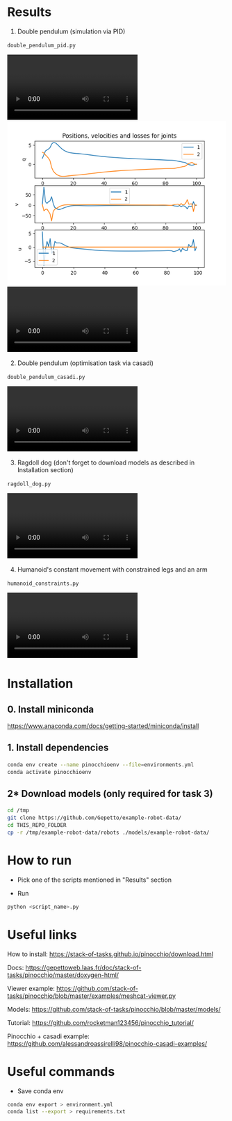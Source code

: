 # Results

1) Double pendulum (simulation via PID)

`double_pendulum_pid.py`

![Video](https://github.com/GIS-sys/MIPT25_2_Physics_Pinocchio/raw/refs/heads/main/out/showcase_double_pendulum_pid.mp4)
![Graph](out/showcase_double_pendulum_pid.png)
![Graph](out/showcase_double_pendulum_pid.mp4)

2) Double pendulum (optimisation task via casadi)

`double_pendulum_casadi.py`

![Video](https://github.com/GIS-sys/MIPT25_2_Physics_Pinocchio/raw/refs/heads/main/out/showcase_double_pendulum_casadi.mp4)

3) Ragdoll dog (don't forget to download models as described in Installation section)

`ragdoll_dog.py`

![Video](https://github.com/GIS-sys/MIPT25_2_Physics_Pinocchio/raw/refs/heads/main/out/showcase_ragdoll_dog.mp4)

4) Humanoid's constant movement with constrained legs and an arm

`humanoid_constraints.py`

![Video](https://github.com/GIS-sys/MIPT25_2_Physics_Pinocchio/raw/refs/heads/main/out/showcase_humanoid_constraints.mp4)



# Installation

## 0. Install miniconda

https://www.anaconda.com/docs/getting-started/miniconda/install

## 1. Install dependencies

```bash
conda env create --name pinocchioenv --file=environments.yml
conda activate pinocchioenv
```

## 2* Download models (only required for task 3)
```bash
cd /tmp
git clone https://github.com/Gepetto/example-robot-data/
cd THIS_REPO_FOLDER
cp -r /tmp/example-robot-data/robots ./models/example-robot-data/
```



# How to run

- Pick one of the scripts mentioned in "Results" section

- Run
```python
python <script_name>.py
```



# Useful links

How to install: https://stack-of-tasks.github.io/pinocchio/download.html

Docs: https://gepettoweb.laas.fr/doc/stack-of-tasks/pinocchio/master/doxygen-html/

Viewer example: https://github.com/stack-of-tasks/pinocchio/blob/master/examples/meshcat-viewer.py

Models: https://github.com/stack-of-tasks/pinocchio/blob/master/models/

Tutorial: https://github.com/rocketman123456/pinocchio_tutorial/

Pinocchio + casadi example: https://github.com/alessandroassirelli98/pinocchio-casadi-examples/



# Useful commands

- Save conda env

```bash
conda env export > environment.yml
conda list --export > requirements.txt
```

